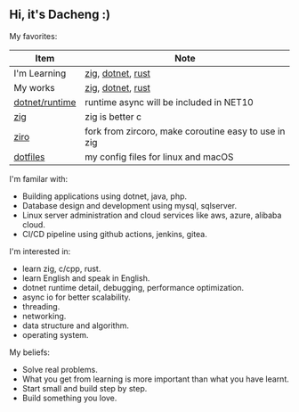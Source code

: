 ## Hi, it's Dacheng :)

My favorites:

| Item | Note |
| --- | --- |
| I'm Learning | [zig](https://github.com/dacheng-learn/zig), [dotnet](https://github.com/dacheng-learn/dotnet), [rust](https://github.com/dacheng-learn/rust) |
| My works | [zig](https://github.com/dacheng-zig), [dotnet](https://github.com/dacheng-dotnet), [rust](https://github.com/dacheng-rust) |
| [dotnet/runtime](https://github.com/dotnet/runtime) | runtime async will be included in NET10 |
| [zig](https://github.com/ziglang/zig) | zig is better c |
| [ziro](https://github.com/dacheng-zig/ziro) | fork from zircoro, make coroutine easy to use in zig |
| [dotfiles](https://github.com/dacheng-gao/dotfiles) | my config files for linux and macOS |

I'm familar with:
- Building applications using dotnet, java, php.
- Database design and development using mysql, sqlserver.
- Linux server administration and cloud services like aws, azure, alibaba cloud.
- CI/CD pipeline using github actions, jenkins, gitea.

I'm interested in:
- learn zig, c/cpp, rust.
- learn English and speak in English.
- dotnet runtime detail, debugging, performance optimization.
- async io for better scalability.
- threading.
- networking.
- data structure and algorithm.
- operating system.

My beliefs:
- Solve real problems.
- What you get from learning is more important than what you have learnt.
- Start small and build step by step.
- Build something you love.
